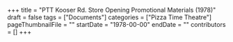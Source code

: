 +++
title = "PTT Kooser Rd. Store Opening Promotional Materials (1978)"
draft = false
tags = ["Documents"]
categories = ["Pizza Time Theatre"]
pageThumbnailFile = ""
startDate = "1978-00-00"
endDate = ""
contributors = []
+++

